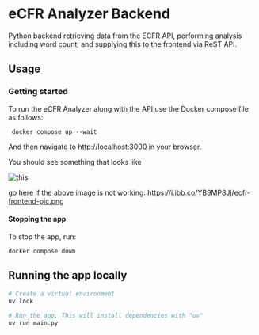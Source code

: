 # eCFR Analyzer Backend

Python backend retrieving data from the ECFR API, performing analysis including word count, and supplying this to the frontend via ReST API.

## Usage

### Getting started

To run the eCFR Analyzer along with the API use the Docker compose file as follows:

```shell
 docker compose up --wait
 ```

And then navigate to [http://localhost:3000](http://localhost:3000) in your browser.

You should see something that looks like

![this](https://i.ibb.co/YB9MP8Jj/ecfr-frontend-pic.png)

go here if the above image is not working: https://i.ibb.co/YB9MP8Jj/ecfr-frontend-pic.png



#### Stopping the app

To stop the app, run:

```shell
docker compose down
```

## Running the app locally

```bash
# Create a virtual environment
uv lock
 
# Run the app. This will install dependencies with "uv"
uv run main.py
```

